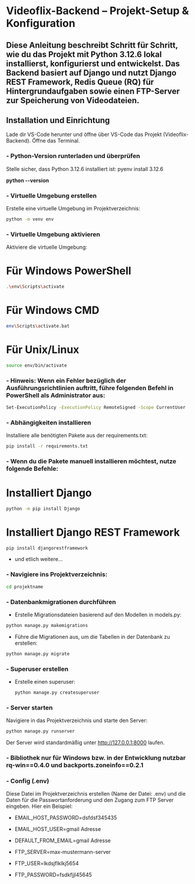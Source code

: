 # Videoflix-Backend – Projekt-Setup & Konfiguration
## Diese Anleitung beschreibt Schritt für Schritt, wie du das Projekt mit Python 3.12.6 lokal installierst, konfigurierst und entwickelst. Das Backend basiert auf Django und nutzt Django REST Framework, Redis Queue (RQ) für Hintergrundaufgaben sowie einen FTP-Server zur Speicherung von Videodateien.

## Installation und Einrichtung
  Lade dir VS-Code herunter und öffne über VS-Code das Projekt (Videoflix-Backend). Öffne das Terminal.


### - Python-Version runterladen und überprüfen
  Stelle sicher, dass Python 3.12.6 installiert ist:
  pyenv install 3.12.6

  **python --version**

### - Virtuelle Umgebung erstellen
  Erstelle eine virtuelle Umgebung im Projektverzeichnis:
  ```bash
  python -m venv env
  ```

### - Virtuelle Umgebung aktivieren
   Aktiviere die virtuelle Umgebung:
  
 # Für Windows PowerShell
   ```bash
   .\env\Scripts\activate
   ```

 # Für Windows CMD
   ```bash
   env\Scripts\activate.bat
   ```

# Für Unix/Linux
   ```bash
   source env/bin/activate
   ```

### - Hinweis: Wenn ein Fehler bezüglich der Ausführungsrichtlinien auftritt, führe folgenden Befehl in PowerShell als Administrator aus:
   ```bash
   Set-ExecutionPolicy -ExecutionPolicy RemoteSigned -Scope CurrentUser
   ```

### - Abhängigkeiten installieren
  Installiere alle benötigten Pakete aus der requirements.txt:
  ```bash
  pip install -r requirements.txt
  ```
  

### - Wenn du die Pakete manuell installieren möchtest, nutze folgende Befehle:

# Installiert Django
  ```bash
  python -m pip install Django
  ```

# Installiert Django REST Framework
  ```bash
  pip install djangorestframework
  ```

 - und etlich weitere...

### - Navigiere ins Projektverzeichnis:
  ```bash
  cd projektname
  ```

### - Datenbankmigrationen durchführen
  - Erstelle Migrationsdateien basierend auf den Modellen in models.py:
  ```bash
  python manage.py makemigrations
  ```

  - Führe die Migrationen aus, um die Tabellen in der Datenbank zu erstellen:
  ```bash
  python manage.py migrate
  ```


### - Superuser erstellen
  - Erstelle einen superuser:
    ```bash
    python manage.py createsuperuser
    ```
    
  
### - Server starten
  Navigiere in das Projektverzeichnis und starte den Server:
  ```bash
  python manage.py runserver
  ```
  Der Server wird standardmäßig unter http://127.0.0.1:8000 laufen.

### - Bibliothek nur für Windows bzw. in der Entwicklung nutzbar rq-win==0.4.0 und backports.zoneinfo==0.2.1

### - Config (.env)
  Diese Datei im Projektverzeichnis erstellen (Name der Datei: .env) und die Daten für die Passwortanforderung und den Zugang zum FTP Server eingeben.
  Hier ein Beispiel:

  - EMAIL_HOST_PASSWORD=dsfdsf345435
  - EMAIL_HOST_USER=gmail Adresse
  - DEFAULT_FROM_EMAIL=gmail Adresse

  - FTP_SERVER=max-mustermann-server
  - FTP_USER=lkdsjflklkj5654
  - FTP_PASSWORD=fsdkfjjl45645



